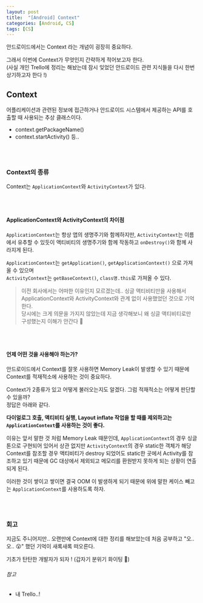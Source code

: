 ```yaml
---
layout: post
title:  "[Android] Context"
categories: [Android, CS]
tags: [CS]
---
```


안드로이드에서는 Context 라는 개념이 굉장히 중요하다.

그래서 이번에 Context가 무엇인지 간략하게 적어보고자 한다.<br>
(사실 개인 Trello에 정리는 해놨는데 잠시 잊었던 안드로이드 관련 지식들을 다시 한번 상기하고자 한다 !)

## Context

어플리케이션과 관련된 정보에 접근하거나 안드로이드 시스템에서 제공하는 API를 호출할 때 사용되는 추상 클래스이다.

* context.getPackageName()
* context.startActivity() 등..

<br><br>

### Context의 종류

Context는 `ApplicationContext`와 `ActivityContext`가 있다.

<br><br>

#### ApplicationContext와 ActivityContext의 차이점

`ApplicationContext`는 항상 앱의 생명주기와 함께하지만, `ActivityContext`는 이름에서 유추할 수 있듯이 액티비티의 생명주기와 함께 작동하고 `onDestroy()`와 함께 사라지게 된다.

`ApplicationContext`는 `getApplication()`, `getApplicationContext()` 으로 가져올 수 있으며<br>
`ActivityContext`는 `getBaseContext()`, `class명.this`로 가져올 수 있다.

> 이전 회사에서는 어떠한 이유인지 모르겠는데.. 싱글 액티비티만을 사용해서 ApplicationContext와 ActivityContext와 관계 없이 사용했었던 것으로 기억한다. <br>
> 당시에는 크게 의문을 가지지 않았는데 지금 생각해보니 왜 싱글 액티비티로만 구성했는지 이해가 안간다 🤔

<br><br>

#### 언제 어떤 것을 사용해야 하는가?

안드로이드에서 Context를 잘못 사용하면 Memory Leak이 발생할 수 있기 때문에 Context를 적재적소에 사용하는 것이 중요하다.

Context가 2종류가 있고 어떻게 불러오는지도 알겠다. 그럼 적재적소는 어떻게 판단할 수 있을까?<br>
정답은 아래와 같다.

**다이얼로그 호출, 액티비티 실행, Layout inflate 작업을 할 때를 제외하고는 `ApplicationContext`를 사용하는 것이 좋다.**

이유는 앞서 말한 것 처럼 Memory Leak 때문인데, `ApplicationContext`의 경우 싱글톤으로 구현되어 있어서 상관 없지만 
`ActivityContext`의 경우 static한 객체가 해당 Context를 참조할 경우 액티비티가 destroy 되었어도 static한 곳에서 Activity를 참조하고 있기 때문에
GC 대상에서 제외되고 메모리를 환원받지 못하게 되는 상황이 연출되게 된다.

이러한 것이 쌓이고 쌓이면 결국 OOM 이 발생하게 되기 때문에 위에 말한 케이스 빼고는 `ApplicationContext`를 사용하도록 하자.

<br><br>

### 회고

지금도 주니어지만.. 오랜만에 Context에 대한 정리를 해보았는데 처음 공부하고 "오..오.. 😮" 했던 기억이 새록새록 떠오른다.

기초가 탄탄한 개발자가 되자 ! (갑자기 분위기 화이팅 🤣)

###### 참고
* 내 Trello..!
